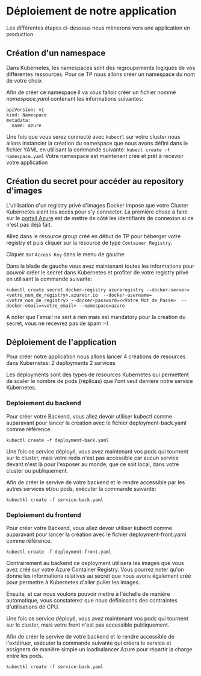 # Déploiement de notre application

Les différentes étapes ci-dessous nous mènerons vers une application en production

## Création d'un namespace

Dans Kubernetes, les namespaces sont des regroupements logiques de vos différentes ressources.
Pour ce TP nous allons créer un namespace du nom de votre choix

Afin de créer ce namespace il va vous falloir créer un fichier nommé *namespace.yaml* contenant les informations suivantes:

```
apiVersion: v1
kind: Namespace
metadata:
  name: azure
```

Une fois que vous serez connecté avec `kubectl` sur votre cluster nous allons instancier la création du namespace que nous avons défini dans le fichier YAML en utilisant la commande suivante: `kubecl create -f namespace.yaml`
Votre namespace est maintenant créé et prêt à recevoir votre application

## Création du secret pour accéder au repository d'images

L'utilisation d'un registry privé d'images Docker impose que votre Cluster Kubernetes aient les accès pour s'y connecter.
La première chose à faire sur le [portail Azure](https://portal.azure.com) est de mettre de côté les identifiants de connexion si ce n'est pas déjà fait.

Allez dans le resource group créé en début de TP pour héberger votre registry et puis cliquer sur la resource de type `Container Registry`.

Cliquer sur `Access Key` dans le menu de gauche
<image>

Dans la blade de gauche vous avez maintenant toutes les informations pour pouvoir créer le secret dans Kubernetes et profiter de votre registry privé en utilisant la commande suivante:

```
kubectl create secret docker-registry azureregistry --docker-server=<votre_nom_de_registry>.azurecr.io  --docker-username=<votre_nom_de_registry> --docker-password=<<Votre_Mot_de_Passe>  --docker-email=<votre_email> --namespace=azure
```

A noter que l'email ne sert à rien mais est mandatory pour la création du secret, vous ne recevrez pas de spam :-)

## Déploiement de l'application

Pour créer notre application nous allons lancer 4 créations de resources dans Kubernetes:
2 deployments
2 services

Les deployments sont des types de resources Kubernetes qui permettent de scaler le nombre de pods (réplicas) que l'ont veut derrière notre service Kubernetes.

### Deploiement du backend

Pour créer votre Backend, vous allez devoir utiliser kubectl comme auparavant pour lancer la création avec le fichier deployment-back.yaml comme référence.

```
kubectl create -f deployment-back.yaml
```

Une fois ce service déployé, vous avez maintenant vos pods qui tournent sur le cluster, mais votre redis n'est pas accessible car aucun service devant n'est là pour l'exposer au monde, que ce soit local, dans votre cluster ou publiquement.

Afin de créer le servive de votre backend et le rendre accessible par les autres services et/ou pods, exécuter la commande suivante:

```
kubectkl create -f service-back.yaml
```


### Deploiement du frontend

Pour créer votre Backend, vous allez devoir utiliser kubectl comme auparavant pour lancer la création avec le fichier deployment-front.yaml comme référence.

```
kubectl create -f deployment-front.yaml
```

Contrairement au backend ce deployment utilisera les images que vous avez créé sur votre Azure Container Registry. Vous pourrez noter qu'on donne les informations relatives au secret que nous avons également créé pour permettre à Kubernetes d'aller puller les images.

Ensuite, et car nous voulons pouvoir mettre à l'échelle de manière automatique, vous constaterez que nous définissons des contraintes d'utilisations de CPU.

Une fois ce service déployé, vous avez maintenant vos pods qui tournent sur le cluster, mais votre front n'est pas accessible publiquement.

Afin de créer le servive de votre backend et le rendre accessible de l'extéiruer, exécuter la commande suivante qui créera le service et assignera de manière simple un loadbalancer Azure pour répartir la charge entre les pods.

```
kubectkl create -f service-back.yaml
```
